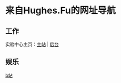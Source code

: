 # 来自Hughes.Fu的网址导航

## 工作

实验中心主页：[主站](http://phylab.jhun.edu.cn) | [后台](10.10.10.113)

## 娱乐

[b站](https://bilibili.tv)

